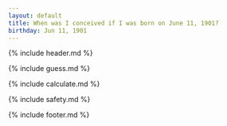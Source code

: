 ```yaml
---
layout: default
title: When was I conceived if I was born on June 11, 1901?
birthday: Jun 11, 1901
---
```


{% include header.md %}

{% include guess.md %}

{% include calculate.md %}

{% include safety.md %}

{% include footer.md %}



